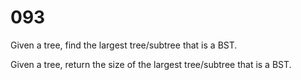 # 093

Given a tree, find the largest tree/subtree that is a BST.

Given a tree, return the size of the largest tree/subtree that is a BST.
